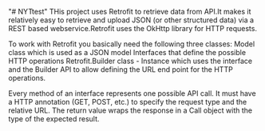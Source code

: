 "# NYTtest" THis project uses Retrofit to retrieve data from API.It makes it relatively easy to retrieve and upload JSON (or other structured data) via a REST based webservice.Retrofit uses the OkHttp library for HTTP requests.

To work with Retrofit you basically need the following three classes:
Model class which is used as a JSON model
Interfaces that define the possible HTTP operations
Retrofit.Builder class - Instance which uses the interface and the Builder API to allow defining the URL end point for the HTTP operations.

Every method of an interface represents one possible API call. It must have a HTTP annotation (GET, POST, etc.) to specify the request type and the relative URL. The return value wraps the response in a Call object with the type of the expected result.
